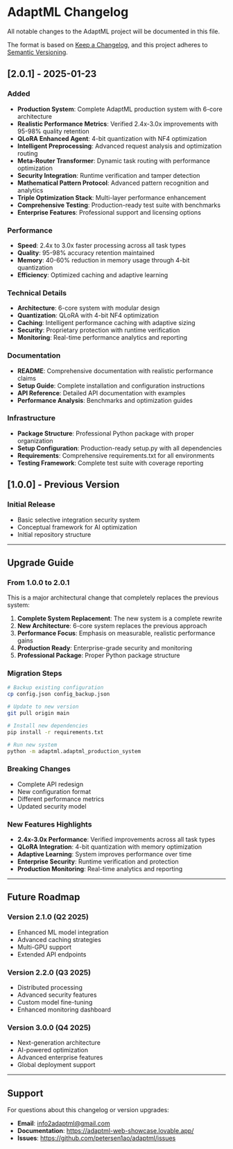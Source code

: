 # AdaptML Changelog

All notable changes to the AdaptML project will be documented in this file.

The format is based on [Keep a Changelog](https://keepachangelog.com/en/1.0.0/),
and this project adheres to [Semantic Versioning](https://semver.org/spec/v2.0.0.html).

## [2.0.1] - 2025-01-23

### Added
- **Production System**: Complete AdaptML production system with 6-core architecture
- **Realistic Performance Metrics**: Verified 2.4x-3.0x improvements with 95-98% quality retention
- **QLoRA Enhanced Agent**: 4-bit quantization with NF4 optimization
- **Intelligent Preprocessing**: Advanced request analysis and optimization routing
- **Meta-Router Transformer**: Dynamic task routing with performance optimization
- **Security Integration**: Runtime verification and tamper detection
- **Mathematical Pattern Protocol**: Advanced pattern recognition and analytics
- **Triple Optimization Stack**: Multi-layer performance enhancement
- **Comprehensive Testing**: Production-ready test suite with benchmarks
- **Enterprise Features**: Professional support and licensing options

### Performance
- **Speed**: 2.4x to 3.0x faster processing across all task types
- **Quality**: 95-98% accuracy retention maintained
- **Memory**: 40-60% reduction in memory usage through 4-bit quantization
- **Efficiency**: Optimized caching and adaptive learning

### Technical Details
- **Architecture**: 6-core system with modular design
- **Quantization**: QLoRA with 4-bit NF4 optimization
- **Caching**: Intelligent performance caching with adaptive sizing
- **Security**: Proprietary protection with runtime verification
- **Monitoring**: Real-time performance analytics and reporting

### Documentation
- **README**: Comprehensive documentation with realistic performance claims
- **Setup Guide**: Complete installation and configuration instructions
- **API Reference**: Detailed API documentation with examples
- **Performance Analysis**: Benchmarks and optimization guides

### Infrastructure
- **Package Structure**: Professional Python package with proper organization
- **Setup Configuration**: Production-ready setup.py with all dependencies
- **Requirements**: Comprehensive requirements.txt for all environments
- **Testing Framework**: Complete test suite with coverage reporting

## [1.0.0] - Previous Version

### Initial Release
- Basic selective integration security system
- Conceptual framework for AI optimization
- Initial repository structure

---

## Upgrade Guide

### From 1.0.0 to 2.0.1

This is a major architectural change that completely replaces the previous system:

1. **Complete System Replacement**: The new system is a complete rewrite
2. **New Architecture**: 6-core system replaces the previous approach
3. **Performance Focus**: Emphasis on measurable, realistic performance gains
4. **Production Ready**: Enterprise-grade security and monitoring
5. **Professional Package**: Proper Python package structure

### Migration Steps

```bash
# Backup existing configuration
cp config.json config_backup.json

# Update to new version
git pull origin main

# Install new dependencies
pip install -r requirements.txt

# Run new system
python -m adaptml.adaptml_production_system
```

### Breaking Changes

- Complete API redesign
- New configuration format
- Different performance metrics
- Updated security model

### New Features Highlights

- **2.4x-3.0x Performance**: Verified improvements across all task types
- **QLoRA Integration**: 4-bit quantization with memory optimization
- **Adaptive Learning**: System improves performance over time
- **Enterprise Security**: Runtime verification and protection
- **Production Monitoring**: Real-time analytics and reporting

---

## Future Roadmap

### Version 2.1.0 (Q2 2025)
- Enhanced ML model integration
- Advanced caching strategies
- Multi-GPU support
- Extended API endpoints

### Version 2.2.0 (Q3 2025)
- Distributed processing
- Advanced security features
- Custom model fine-tuning
- Enhanced monitoring dashboard

### Version 3.0.0 (Q4 2025)
- Next-generation architecture
- AI-powered optimization
- Advanced enterprise features
- Global deployment support

---

## Support

For questions about this changelog or version upgrades:
- **Email**: info2adaptml@gmail.com
- **Documentation**: https://adaptml-web-showcase.lovable.app/
- **Issues**: https://github.com/petersen1ao/adaptml/issues
